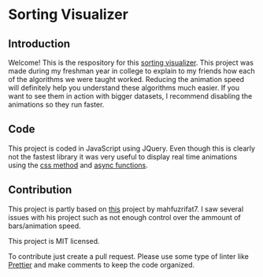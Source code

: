 # Sorting Visualizer

## Introduction

Welcome! This is the respository for this [sorting visualizer](https://danimelchor.github.io/sorting-visualizer/). This project was made during my freshman year in college to explain to my friends how each of the algorithms we were taught worked. Reducing the animation speed will definitely help you understand these algorithms much easier. If you want to see them in action with bigger datasets, I recommend disabling the animations so they run faster.

## Code

This project is coded in JavaScript using JQuery. Even though this is clearly not the fastest library it was very useful to display real time animations using the [css method](https://api.jquery.com/css/) and [async functions](https://developer.mozilla.org/en-US/docs/Web/JavaScript/Reference/Statements/async_function).

## Contribution

This project is partly based on [this](https://github.com/mahfuzrifat7/SortingVisualizer) project by mahfuzrifat7. I saw several issues with his project such as not enough control over the ammount of bars/animation speed.

This project is MIT licensed.

To contribute just create a pull request. Please use some type of linter like [Prettier](https://marketplace.visualstudio.com/items?itemName=esbenp.prettier-vscode) and make comments to keep the code organized.
